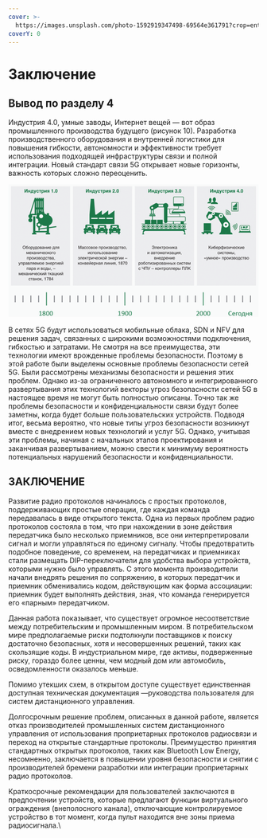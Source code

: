 ```yaml
---
cover: >-
  https://images.unsplash.com/photo-1592919347498-69564e361791?crop=entropy&cs=srgb&fm=jpg&ixid=MnwxOTcwMjR8MHwxfHNlYXJjaHw0fHx3aXJlbGVzc3xlbnwwfHx8fDE2MzY0NzA2NzY&ixlib=rb-1.2.1&q=85
coverY: 0
---
```


# Заключение

## Вывод по разделу 4

Индустрия 4.0, умные заводы, Интернет вещей — вот образ промышленного производства будущего (рисунок 10). Разработка производственного оборудования и внутренней логистики для повышения гибкости, автономности и эффективности требует использования подходящей инфраструктуры связи и полной интеграции. Новый стандарт связи 5G открывает новые горизонты, важность которых сложно переоценить.

&#x20;

![Рисунок 10 Индустрия 4.0](../../../.gitbook/assets/image.png)



&#x20;В сетях 5G будут использоваться мобильные облака, SDN и NFV для решения задач, связанных с широкими возможностями подключения, гибкостью и затратами. Не смотря на все преимущества, эти технологии имеют врожденные проблемы безопасности. Поэтому в этой работе были выделены основные проблемы безопасности сетей 5G. Были рассмотрены механизмы безопасности и решения этих проблем. Однако из-за ограниченного автономного и интегрированного развертывания этих технологий векторы угроз безопасности сетей 5G в настоящее время не могут быть полностью описаны. Точно так же проблемы безопасности и конфиденциальности связи будут более заметны, когда будет больше пользовательских устройств. Подводя итог, весьма вероятно, что новые типы угроз безопасности возникнут вместе с внедрением новых технологий и услуг 5G. Однако, учитывая эти проблемы, начиная с начальных этапов проектирования и заканчивая развертыванием, можно свести к минимуму вероятность потенциальных нарушений безопасности и конфиденциальности.

## ЗАКЛЮЧЕНИЕ

Развитие радио протоколов начиналось с простых протоколов, поддерживающих простые операции, где каждая команда передавалась в виде открытого текста. Одна из первых проблем радио протоколов состояла в том, что при нахождении в зоне действия передатчика было несколько приемников, все они интерпретировали сигнал и могли управляться по единому сигналу. Чтобы предотвратить подобное поведение, со временем, на передатчиках и приемниках стали размещать DIP-переключатели для удобства выбора устройств, которыми нужно было управлять. С этого момента производители начали внедрять решения по сопряжению, в которых передатчик и приемник обменивались кодом, действующим как форма ассоциации: приемник будет выполнять действия, зная, что команда генерируется его «парным» передатчиком.

Данная работа показывает, что существует огромное несоответствие между потребительским и промышленным миром. В потребительском мире предполагаемые риски подтолкнули поставщиков к поиску достаточно безопасных, хотя и несовершенных решений, таких как скользящие коды. В индустриальном мире, где активы, подверженные риску, гораздо более ценны, чем модный дом или автомобиль, осведомленности оказалось меньше.

Помимо утекших схем, в открытом доступе существует единственная доступная техническая документация —руководства пользователя для систем дистанционного управления.

Долгосрочным решение проблем, описанных в данной работе, является отказ производителей промышленных систем дистанционного управления от использования проприетарных протоколов радиосвязи и переход на открытые стандартные протоколы. Преимущество принятия стандартных открытых протоколов, таких как Bluetooth Low Energy, несомненно, заключается в повышении уровня безопасности и снятии с производителей бремени разработки или интеграции проприетарных радио протоколов.

Краткосрочные рекомендации для пользователей заключаются в предпочтении устройств, которые предлагают функции виртуального ограждения (внеполосного канала), отключающие контролируемое устройство в тот момент, когда пульт находится вне зоны приема радиосигнала.\
